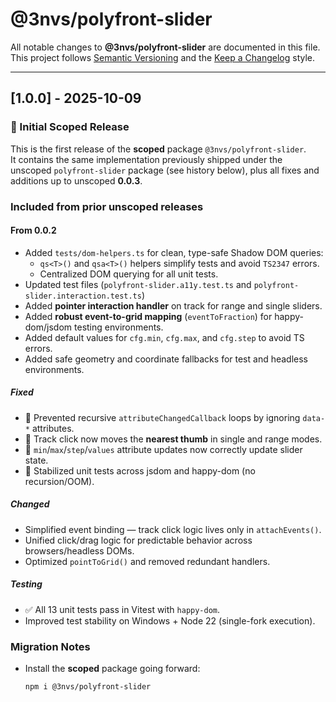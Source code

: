 # @3nvs/polyfront-slider

All notable changes to **@3nvs/polyfront-slider** are documented in this file.  
This project follows [Semantic Versioning](https://semver.org/) and the [Keep a Changelog](https://keepachangelog.com/) style.

---

## [1.0.0] - 2025-10-09
### 🎉 Initial Scoped Release
This is the first release of the **scoped** package `@3nvs/polyfront-slider`.  
It contains the same implementation previously shipped under the unscoped `polyfront-slider` package (see history below), plus all fixes and additions up to unscoped **0.0.3**.

### Included from prior unscoped releases
#### From 0.0.2
- Added `tests/dom-helpers.ts` for clean, type-safe Shadow DOM queries:
  - `qs<T>()` and `qsa<T>()` helpers simplify tests and avoid `TS2347` errors.
  - Centralized DOM querying for all unit tests.
- Updated test files (`polyfront-slider.a11y.test.ts` and `polyfront-slider.interaction.test.ts`)
- Added **pointer interaction handler** on track for range and single sliders.
- Added **robust event-to-grid mapping** (`eventToFraction`) for happy-dom/jsdom testing environments.
- Added default values for `cfg.min`, `cfg.max`, and `cfg.step` to avoid TS errors.
- Added safe geometry and coordinate fallbacks for test and headless environments.

##### Fixed
- 🐛 Prevented recursive `attributeChangedCallback` loops by ignoring `data-*` attributes.
- 🧭 Track click now moves the **nearest thumb** in single and range modes.
- 🔢 `min`/`max`/`step`/`values` attribute updates now correctly update slider state.
- 🧱 Stabilized unit tests across jsdom and happy-dom (no recursion/OOM).

##### Changed
- Simplified event binding — track click logic lives only in `attachEvents()`.
- Unified click/drag logic for predictable behavior across browsers/headless DOMs.
- Optimized `pointToGrid()` and removed redundant handlers.

##### Testing
- ✅ All 13 unit tests pass in Vitest with `happy-dom`.
- Improved test stability on Windows + Node 22 (single-fork execution).

### Migration Notes
- Install the **scoped** package going forward:
  ```bash
  npm i @3nvs/polyfront-slider

